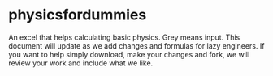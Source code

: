 # physicsfordummies
An excel that helps calculating basic physics. Grey means input.
This document will update as we add changes and formulas for lazy engineers.
If you want to help simply download, make your changes and fork, we will review your work and include what we like.
